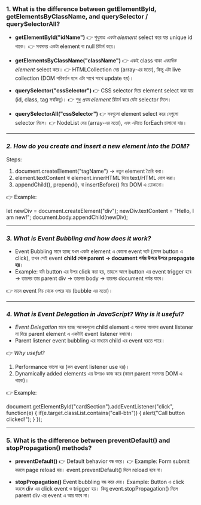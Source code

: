 

### **1. What is the difference between getElementById, getElementsByClassName, and querySelector / querySelectorAll?**

* **getElementById("idName")**
  👉 শুধুমাত্র *একটা element* select করে যার unique id থাকে।
  👉 সবসময় একটা element বা null রিটার্ন করে।

* **getElementsByClassName("className")**
  👉 একই class থাকা *একাধিক element* select করে।
  👉 HTMLCollection দেয় (array-এর মতো), কিন্তু এটা live collection (DOM পরিবর্তন হলে এটা সাথে সাথে update হয়)।

* **querySelector("cssSelector")**
  👉 CSS selector দিয়ে element select করা যায় (id, class, tag সবকিছু)।
  👉 শুধু *প্রথম element* রিটার্ন করে যেটা selector মিলে।

* **querySelectorAll("cssSelector")**
  👉 সবগুলো element select করে যেগুলো selector মিলে।
  👉 NodeList দেয় (array-এর মতো), এবং এটাতে forEach চালানো যায়।

---

### *2. How do you create and insert a new element into the DOM?*

Steps:

1. document.createElement("tagName") → নতুন element তৈরি করা।
2. element.textContent বা element.innerHTML দিয়ে text/HTML যোগ করা।
3. appendChild(), prepend(), বা insertBefore() দিয়ে DOM এ ঢোকানো।

👉 Example:

let newDiv = document.createElement("div"); 
newDiv.textContent = "Hello, I am new!";
document.body.appendChild(newDiv); 

---

### *3. What is Event Bubbling and how does it work?*

* Event Bubbling মানে হচ্ছে যখন একটা element এ কোনো event ঘটে (যেমন button এ click), তখন সেই event **child থেকে parent → document পর্যন্ত উপরে উপরে propagate হয়**।
* Example: যদি button এর উপর click করা হয়, তাহলে আগে button এর event trigger হবে → তারপর তার parent div → তারপর body → তারপর document পর্যন্ত যাবে।

👉 মানে event নিচ থেকে ওপরে যায় (bubble এর মতো)।

---

### *4. What is Event Delegation in JavaScript? Why is it useful?*

* *Event Delegation* মানে হচ্ছে অনেকগুলো child element এ আলাদা আলাদা event listener না দিয়ে parent element এ একটাই event listener বসানো।
* Parent listener event bubbling এর মাধ্যমে child এর event ধরতে পারে।

👉 *Why useful?*

1. Performance ভালো হয় (কম event listener use হয়)।
2. Dynamically added elements এর উপরও কাজ করে (কারণ parent সবসময় DOM এ থাকে)।

👉 Example:

document.getElementById("cardSection").addEventListener("click", function(e) {
  if(e.target.classList.contains("call-btn")) {
    alert("Call button clicked!");
  }
});

---

### **5. What is the difference between preventDefault() and stopPropagation() methods?**

* **preventDefault()**
  👉 Default behavior বন্ধ করে।
  👉 Example: Form submit করলে page reload হয়। event.preventDefault() দিলে reload হবে না।

* **stopPropagation()**
  Event bubbling বন্ধ করে দেয়।
  Example: Button এ click করলে div এর click event ও trigger হয়। কিন্তু event.stopPropagation() দিলে parent div এর event এ আর যাবে না।
